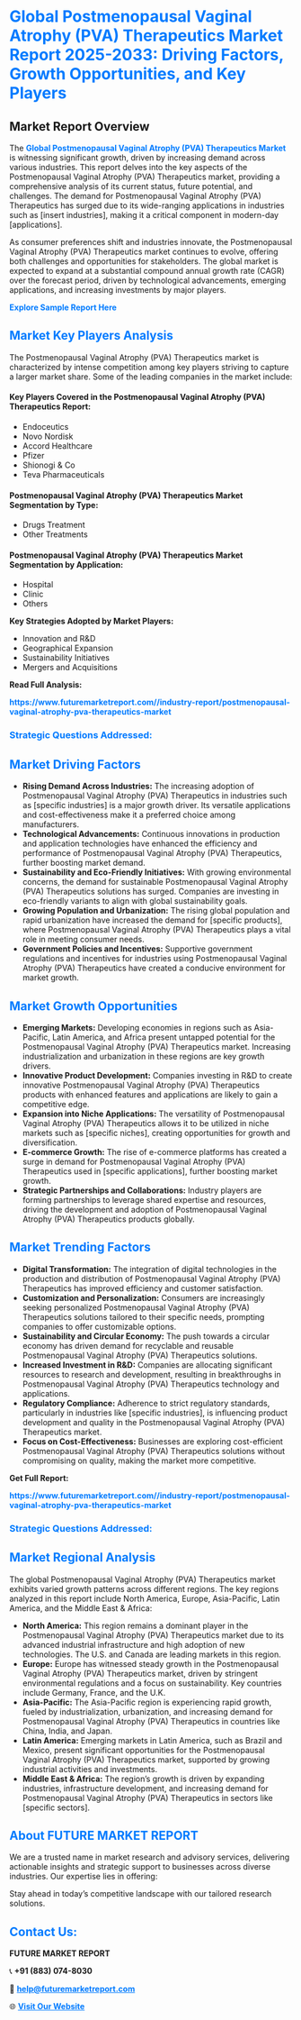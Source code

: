 <h1 style="color: #007BFF;">Global Postmenopausal Vaginal Atrophy (PVA) Therapeutics Market Report 2025-2033: Driving Factors, Growth Opportunities, and Key Players</h1>

<section id="overview">
<h2>Market Report Overview</h2>
<p>The <a href="https://www.futuremarketreport.com//industry-report/postmenopausal-vaginal-atrophy-pva-therapeutics-market" style="color: #007BFF; text-decoration: none;"><strong>Global Postmenopausal Vaginal Atrophy (PVA) Therapeutics Market</strong></a> is witnessing significant growth, driven by increasing demand across various industries. This report delves into the key aspects of the Postmenopausal Vaginal Atrophy (PVA) Therapeutics market, providing a comprehensive analysis of its current status, future potential, and challenges. The demand for Postmenopausal Vaginal Atrophy (PVA) Therapeutics has surged due to its wide-ranging applications in industries such as [insert industries], making it a critical component in modern-day [applications].</p>
<p>As consumer preferences shift and industries innovate, the Postmenopausal Vaginal Atrophy (PVA) Therapeutics market continues to evolve, offering both challenges and opportunities for stakeholders. The global market is expected to expand at a substantial compound annual growth rate (CAGR) over the forecast period, driven by technological advancements, emerging applications, and increasing investments by major players.</p>
</section>

<section id="overview">
<p><a href="https://www.futuremarketreport.com//request-sample/reportId=79080" style="color: #007BFF; text-decoration: none;"><strong>Explore Sample Report Here</strong></a></p>
</section>

<section id="key-players">
<h2 style="color: #007BFF;">Market Key Players Analysis</h2>
<p>The Postmenopausal Vaginal Atrophy (PVA) Therapeutics market is characterized by intense competition among key players striving to capture a larger market share. Some of the leading companies in the market include:</p>
<h4>Key Players Covered in the Postmenopausal Vaginal Atrophy (PVA) Therapeutics Report:</h4>
<ul><li>Endoceutics</li><li>Novo Nordisk</li><li>Accord Healthcare</li><li>Pfizer</li><li>Shionogi &amp; Co</li><li>Teva Pharmaceuticals</li></ul>
<h4>Postmenopausal Vaginal Atrophy (PVA) Therapeutics Market Segmentation by Type:</h4>
<ul><li>Drugs Treatment</li><li>Other Treatments</li></ul>

<h4>Postmenopausal Vaginal Atrophy (PVA) Therapeutics Market Segmentation by Application:</h4>
<ul><li>Hospital</li><li>Clinic</li><li>Others</li></ul>
<p><strong>Key Strategies Adopted by Market Players:</strong></p>
<ul>
<li>Innovation and R&D</li>
<li>Geographical Expansion</li>
<li>Sustainability Initiatives</li>
<li>Mergers and Acquisitions</li>
</ul>
</section>

<section>
<p><strong>Read Full Analysis: </strong></p><a href="https://www.futuremarketreport.com//industry-report/postmenopausal-vaginal-atrophy-pva-therapeutics-market" style="color: #007BFF; text-decoration: none;"><strong>https://www.futuremarketreport.com//industry-report/postmenopausal-vaginal-atrophy-pva-therapeutics-market</strong></a>
<h3 style="color: #007BFF;">Strategic Questions Addressed:</h3>
</section>

<section id="driving-factors">
<h2 style="color: #007BFF;">Market Driving Factors</h2>
<ul>
<li><strong>Rising Demand Across Industries:</strong> The increasing adoption of Postmenopausal Vaginal Atrophy (PVA) Therapeutics in industries such as [specific industries] is a major growth driver. Its versatile applications and cost-effectiveness make it a preferred choice among manufacturers.</li>
<li><strong>Technological Advancements:</strong> Continuous innovations in production and application technologies have enhanced the efficiency and performance of Postmenopausal Vaginal Atrophy (PVA) Therapeutics, further boosting market demand.</li>
<li><strong>Sustainability and Eco-Friendly Initiatives:</strong> With growing environmental concerns, the demand for sustainable Postmenopausal Vaginal Atrophy (PVA) Therapeutics solutions has surged. Companies are investing in eco-friendly variants to align with global sustainability goals.</li>
<li><strong>Growing Population and Urbanization:</strong> The rising global population and rapid urbanization have increased the demand for [specific products], where Postmenopausal Vaginal Atrophy (PVA) Therapeutics plays a vital role in meeting consumer needs.</li>
<li><strong>Government Policies and Incentives:</strong> Supportive government regulations and incentives for industries using Postmenopausal Vaginal Atrophy (PVA) Therapeutics have created a conducive environment for market growth.</li>
</ul>
</section>

<section id="growth-opportunities">
<h2 style="color: #007BFF;">Market Growth Opportunities</h2>
<ul>
<li><strong>Emerging Markets:</strong> Developing economies in regions such as Asia-Pacific, Latin America, and Africa present untapped potential for the Postmenopausal Vaginal Atrophy (PVA) Therapeutics market. Increasing industrialization and urbanization in these regions are key growth drivers.</li>
<li><strong>Innovative Product Development:</strong> Companies investing in R&D to create innovative Postmenopausal Vaginal Atrophy (PVA) Therapeutics products with enhanced features and applications are likely to gain a competitive edge.</li>
<li><strong>Expansion into Niche Applications:</strong> The versatility of Postmenopausal Vaginal Atrophy (PVA) Therapeutics allows it to be utilized in niche markets such as [specific niches], creating opportunities for growth and diversification.</li>
<li><strong>E-commerce Growth:</strong> The rise of e-commerce platforms has created a surge in demand for Postmenopausal Vaginal Atrophy (PVA) Therapeutics used in [specific applications], further boosting market growth.</li>
<li><strong>Strategic Partnerships and Collaborations:</strong> Industry players are forming partnerships to leverage shared expertise and resources, driving the development and adoption of Postmenopausal Vaginal Atrophy (PVA) Therapeutics products globally.</li>
</ul>
</section>

<section id="trending-factors">
<h2 style="color: #007BFF;">Market Trending Factors</h2>
<ul>
<li><strong>Digital Transformation:</strong> The integration of digital technologies in the production and distribution of Postmenopausal Vaginal Atrophy (PVA) Therapeutics has improved efficiency and customer satisfaction.</li>
<li><strong>Customization and Personalization:</strong> Consumers are increasingly seeking personalized Postmenopausal Vaginal Atrophy (PVA) Therapeutics solutions tailored to their specific needs, prompting companies to offer customizable options.</li>
<li><strong>Sustainability and Circular Economy:</strong> The push towards a circular economy has driven demand for recyclable and reusable Postmenopausal Vaginal Atrophy (PVA) Therapeutics solutions.</li>
<li><strong>Increased Investment in R&D:</strong> Companies are allocating significant resources to research and development, resulting in breakthroughs in Postmenopausal Vaginal Atrophy (PVA) Therapeutics technology and applications.</li>
<li><strong>Regulatory Compliance:</strong> Adherence to strict regulatory standards, particularly in industries like [specific industries], is influencing product development and quality in the Postmenopausal Vaginal Atrophy (PVA) Therapeutics market.</li>
<li><strong>Focus on Cost-Effectiveness:</strong> Businesses are exploring cost-efficient Postmenopausal Vaginal Atrophy (PVA) Therapeutics solutions without compromising on quality, making the market more competitive.</li>
</ul>
</section>

<section>
<p><strong>Get Full Report: </strong></p><a href="https://www.futuremarketreport.com//industry-report/postmenopausal-vaginal-atrophy-pva-therapeutics-market" style="color: #007BFF; text-decoration: none;"><strong>https://www.futuremarketreport.com//industry-report/postmenopausal-vaginal-atrophy-pva-therapeutics-market</strong></a>
<h3 style="color: #007BFF;">Strategic Questions Addressed:</h3>
</section>


<section id="regional-analysis">
<h2 style="color: #007BFF;">Market Regional Analysis</h2>
<p>The global Postmenopausal Vaginal Atrophy (PVA) Therapeutics market exhibits varied growth patterns across different regions. The key regions analyzed in this report include North America, Europe, Asia-Pacific, Latin America, and the Middle East & Africa:</p>
<ul>
<li><strong>North America:</strong> This region remains a dominant player in the Postmenopausal Vaginal Atrophy (PVA) Therapeutics market due to its advanced industrial infrastructure and high adoption of new technologies. The U.S. and Canada are leading markets in this region.</li>
<li><strong>Europe:</strong> Europe has witnessed steady growth in the Postmenopausal Vaginal Atrophy (PVA) Therapeutics market, driven by stringent environmental regulations and a focus on sustainability. Key countries include Germany, France, and the U.K.</li>
<li><strong>Asia-Pacific:</strong> The Asia-Pacific region is experiencing rapid growth, fueled by industrialization, urbanization, and increasing demand for Postmenopausal Vaginal Atrophy (PVA) Therapeutics in countries like China, India, and Japan.</li>
<li><strong>Latin America:</strong> Emerging markets in Latin America, such as Brazil and Mexico, present significant opportunities for the Postmenopausal Vaginal Atrophy (PVA) Therapeutics market, supported by growing industrial activities and investments.</li>
<li><strong>Middle East & Africa:</strong> The region’s growth is driven by expanding industries, infrastructure development, and increasing demand for Postmenopausal Vaginal Atrophy (PVA) Therapeutics in sectors like [specific sectors].</li>
</ul>
</section>

<footer>
<h2 style="color: #007BFF;">About FUTURE MARKET REPORT</h2>
<p>We are a trusted name in market research and advisory services, delivering actionable insights and strategic support to businesses across diverse industries. Our expertise lies in offering:</p>

<p>Stay ahead in today’s competitive landscape with our tailored research solutions.</p>

<h2 style="color: #007BFF;">Contact Us:</h2>
<p><strong>FUTURE MARKET REPORT</strong></p>
<p>📞 <strong>+91 (883) 074-8030</strong></p>
<p>📧 <strong><a href="mailto:help@futuremarketreport.com" style="color: #007BFF;">help@futuremarketreport.com</a></strong></p>
<p>🌐 <strong><a href="https://www.futuremarketreport.com/" style="color: #007BFF;">Visit Our Website</a></strong></p>
</footer>